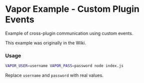 # Vapor Example - Custom Plugin Events

Example of cross-plugin communication using custom events.

This example was originally in the Wiki.

### Usage

```sh
VAPOR_USER=username VAPOR_PASS=password node index.js
```

Replace `username` and `password` with real values.
